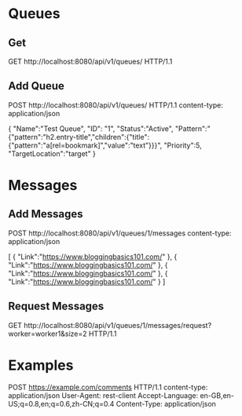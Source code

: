 
# Queues

## Get

GET http://localhost:8080/api/v1/queues/ HTTP/1.1

## Add Queue

POST http://localhost:8080/api/v1/queues/ HTTP/1.1
content-type: application/json

{
    "Name":"Test Queue",
    "ID": "1",
    "Status":"Active",
    "Pattern":"{\"pattern\":\"h2.entry-title\",\"children\":{\"title\":{\"pattern\":\"a[rel=bookmark]\",\"value\":\"text\"}}}",
	"Priority":5,
	"TargetLocation":"target"
}

# Messages

## Add Messages

POST http://localhost:8080/api/v1/queues/1/messages
content-type: application/json

[
    {
        "Link":"https://www.bloggingbasics101.com/"
    },
        {
        "Link":"https://www.bloggingbasics101.com/"
    },
        {
        "Link":"https://www.bloggingbasics101.com/"
    },
        {
        "Link":"https://www.bloggingbasics101.com/"
    }
]


## Request Messages

GET http://localhost:8080/api/v1/queues/1/messages/request?worker=worker1&size=2 HTTP/1.1



# Examples

POST https://example.com/comments HTTP/1.1
content-type: application/json
User-Agent: rest-client
Accept-Language: en-GB,en-US;q=0.8,en;q=0.6,zh-CN;q=0.4
Content-Type: application/json

